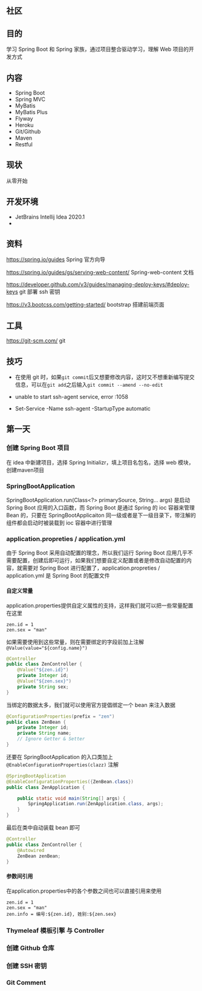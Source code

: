 ## 社区



## 目的

学习 Spring Boot 和 Spring 家族，通过项目整合驱动学习，理解 Web 项目的开发方式



## 内容

- Spring Boot
- Spring MVC
- MyBatis
- MyBatis Plus
- Flyway
- Heroku
- Git/Github
- Maven
- Restful



## 现状

从零开始



## 开发环境

- JetBrains Intellij Idea 2020.1
- 



## 资料

https://spring.io/guides Spring 官方向导

https://spring.io/guides/gs/serving-web-content/ Spring-web-content 文档

https://developer.github.com/v3/guides/managing-deploy-keys/#deploy-keys git 部署 ssh 密钥

https://v3.bootcss.com/getting-started/ bootstrap 搭建前端页面



## 工具

https://git-scm.com/ git



## 技巧

- 在使用 git 时，如果`git commit`后又想要修改内容，这时又不想重新编写提交信息，可以在`git add`之后输入`git commit --amend --no-edit`

- unable to start ssh-agent service, error :1058

- Set-Service -Name ssh-agent -StartupType automatic

  

## 第一天

### 创建 Spring Boot 项目

在 idea 中新建项目，选择 Spring Initializr，填上项目名包名，选择 web 模块，创建maven项目

### SpringBootApplication

SpringBootApplication.run(Class<?> primarySource, String... args) 是启动 Spring Boot 应用的入口函数，而 Spring Boot 是通过 Spring 的 ioc 容器来管理 Bean 的，只要在 SpringBootApplicaiton 同一级或者是下一级目录下，带注解的组件都会启动时被装载到 ioc 容器中进行管理

### application.propreties / application.yml

由于 Spring Boot 采用自动配置的理念，所以我们运行 Spring Boot 应用几乎不需要配置，创建后即可运行，如果我们想要自定义配置或者是修改自动配置的内容，就需要对 Spring Boot 进行配置了，application.propreties / application.yml 是 Spring Boot 的配置文件

#### 自定义常量

application.properties提供自定义属性的支持，这样我们就可以把一些常量配置在这里

```properties
zen.id = 1
zen.sex = "man"
```

如果需要使用到这些常量，则在需要绑定的字段前加上注解`@Value(value="${config.name}")`

```java
@Controller
public class ZenController {
    @Value("${zen.id}")
    private Integer id;
    @Value("${zen.sex}")
    private String sex;
}
```

当绑定的数据太多，我们就可以使用官方提倡绑定一个 bean 来注入数据

```java
@ConfigurationProperties(prefix = "zen")
public class ZenBean {
    private Integer id;
    private String name;
    // Ignore Getter & Setter
}
```

还要在 SpringBootApplication 的入口类加上 `@EnableConfigurationProperties(clazz)` 注解

```java
@SpringBootApplication
@EnableConfigurationProperties({ZenBean.class})
public class ZenApplication {

    public static void main(String[] args) {
        SpringApplication.run(ZenApplication.class, args);
    }
}

```

最后在类中自动装载 bean 即可

```java
@Controller
public class ZenController {
    @Autowired
    ZenBean zenBean;
}
```

#### 参数间引用

在application.properties中的各个参数之间也可以直接引用来使用

```properties
zen.id = 1
zen.sex = "man"
zen.info = 编号:${zen.id}, 姓别:${zen.sex}
```



### Thymeleaf 模板引擎 与 Controller



### 创建 Github 仓库



### 创建 SSH 密钥



### Git Comment